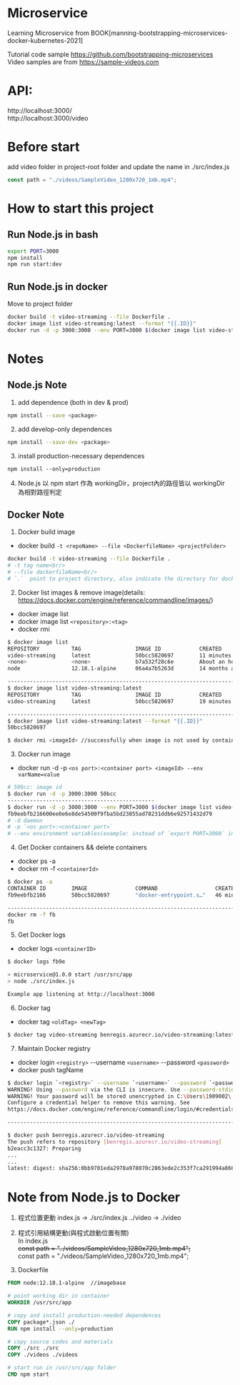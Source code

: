 # Microservice
Learning Microservice from BOOK[manning-bootstrapping-microservices-docker-kubernetes-2021]

Tutorial code sample https://github.com/bootstrapping-microservices<br/>
Video samples are from https://sample-videos.com

# API: 
http://localhost:3000/<br/>
http://localhost:3000/video<br/>


# Before start
add video folder in project-root folder and update the name in ./src/index.js
```javascript
const path = "./videos/SampleVideo_1280x720_1mb.mp4";
```


# How to start this project
## Run Node.js in bash
```bash
export PORT=3000
npm install
npm run start:dev
```

## Run Node.js in docker
Move to project folder
```bash
docker build -t video-streaming --file Dockerfile .
docker image list video-streaming:latest --format "{{.ID}}"
docker run -d -p 3000:3000 --env PORT=3000 $(docker image list video-streaming:latest --format "{{.ID}}")
```

# Notes
## Node.js Note


1. add dependence (both in dev & prod)
```bash
npm install --save <package>
```

2. add develop-only dependences
```bash
npm install --save-dev <package>
```

3. install production-necessary dependences
```
npm install --only=production
```

4. Node.js 以 npm start 作為 workingDir，project內的路徑皆以 workingDir 為相對路徑判定


## Docker Note
1. Docker build image
* docker build `-t <repoName> --file <DockerfileName> <projectFolder>`
```bash
docker build -t video-streaming --file Dockerfile .
# -t tag name<br/>
# --file dockerfileName<br/>
# `.`  point to project directory, also indicate the directory for docker to copy file
```


2. Docker list images & remove image(details: https://docs.docker.com/engine/reference/commandline/images/)
* docker image list
* docker image list `<repository>:<tag>`
* docker rmi <imageId>
```bash
$ docker image list
REPOSITORY          TAG                 IMAGE ID            CREATED             SIZE
video-streaming     latest              50bcc5820697        11 minutes ago      92.7MB
<none>              <none>              b7a532f28c6e        About an hour ago   91.7MB
node                12.18.1-alpine      06a4a7b5263d        14 months ago       89.3MB

----------------------------------------------------------------------------------------------
$ docker image list video-streaming:latest
REPOSITORY          TAG                 IMAGE ID            CREATED             SIZE
video-streaming     latest              50bcc5820697        19 minutes ago      92.7MB

----------------------------------------------------------------------------------------------
$ docker image list video-streaming:latest --format "{{.ID}}"
50bcc5820697

$ docker rmi <imageId> //successfully when image is not used by container
```

3. Docker run image
* docker run -d -p `<os port>:<container port> <imageId> --env varName=value`
```bash
# 50bcc: image id
$ docker run -d -p 3000:3000 50bcc
----------------------------------------------
$ docker run -d -p 3000:3000 --env PORT=3000 $(docker image list video-streaming:latest --format "{{.ID}}")
fb9eebfb216600ee0e6e8de54500f9fba5bd23855ad78231ddb6e92571432d79
# -d daemon
# -p `<os port>:<container port>`
# --env environment variables(example: instead of `export PORT=3000` in bash)
```



4. Get Docker containers && delete containers
* docker ps -a
* docker rm -f `<containerId>`
```bash
$ docker ps -a
CONTAINER ID        IMAGE               COMMAND                  CREATED             STATUS              PORTS                    NAMES
fb9eebfb2166        50bcc5820697        "docker-entrypoint.s…"   46 minutes ago      Up 46 minutes       0.0.0.0:3000->3000/tcp   intelligent_leavitt

----------------------------------------------------------------------------------------------
docker rm -f fb
fb
```

5. Get Docker logs
* docker logs `<containerID>`
```bash
$ docker logs fb9e

> microservice@1.0.0 start /usr/src/app
> node ./src/index.js

Example app listening at http://localhost:3000
```

6. Docker tag
* docker tag `<oldTag> <newTag>`
```bash
$ docker tag video-streaming benregis.azurecr.io/video-streaming:latest
```


7. Maintain Docker registry
* docker login `<registry>` --username `<username>` --password `<password>`
* docker push tagName
```bash
$ docker login `<registry>` --username `<username>` --password `<password>`
WARNING! Using --password via the CLI is insecure. Use --password-stdin.
WARNING! Your password will be stored unencrypted in C:\Users\1909002\.docker\config.json.
Configure a credential helper to remove this warning. See
https://docs.docker.com/engine/reference/commandline/login/#credentials-store

---------------------------------------------------------------------------------------------

$ docker push benregis.azurecr.io/video-streaming
The push refers to repository [benregis.azurecr.io/video-streaming]
b2eacc3c1327: Preparing
...
...
latest: digest: sha256:0bb9701eda2978a978070c2863ede2c353f7ca291994a866a45f2da063d4321f size: 2203
```

# Note from Node.js to Docker
1. 程式位置更動
index.js -> ./src/index.js
../video -> ./video

2. 程式引用結構更動(與程式啟動位置有關)<br/>
In index.js<br>
<del>const path = "../videos/SampleVideo_1280x720_1mb.mp4";</del><br/>
const path = "./videos/SampleVideo_1280x720_1mb.mp4";

3. Dockerfile 
```Dockerfile
FROM node:12.18.1-alpine  //imagebase

# point working dir in container
WORKDIR /usr/src/app  

# copy and install production-needed dependences
COPY package*.json ./    
RUN npm install --only=production

# copy source codes and materials
COPY ./src ./src
COPY ./videos ./videos

# start run in /usr/src/app folder
CMD npm start
```
